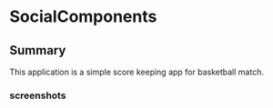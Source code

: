 SocialComponents
=============

## Summary
This application is a simple score keeping app for basketball match.

### screenshots
 

